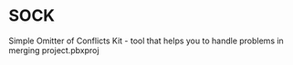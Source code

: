 SOCK
====

Simple Omitter of Conflicts Kit - tool that helps you to handle problems in merging project.pbxproj